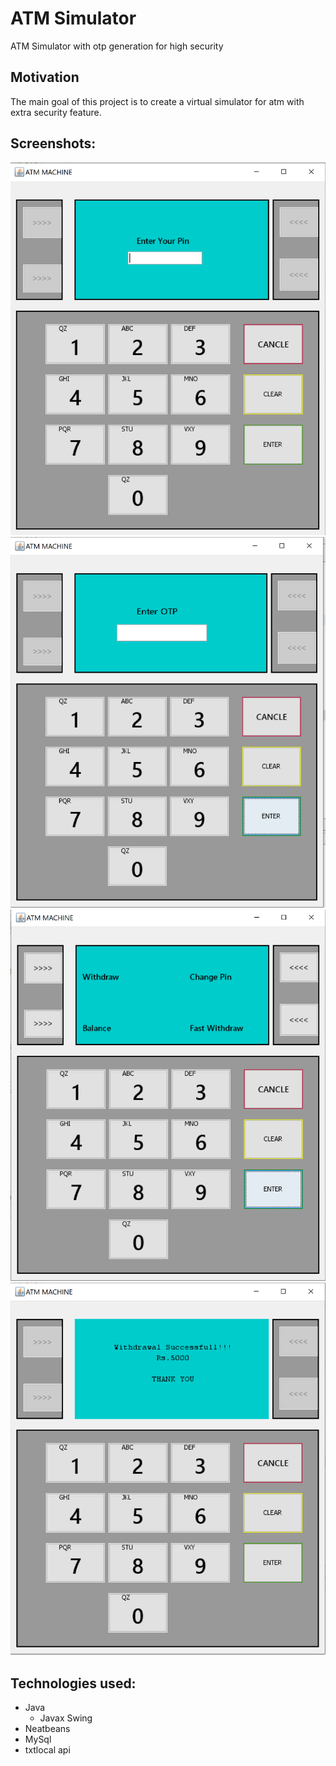 # ATM Simulator
ATM Simulator with otp generation for high security

## Motivation
The main goal of this project is to create a virtual simulator for atm with extra security feature.

## Screenshots:
![1](https://github.com/ZisanAalam/ATM/blob/main/screenshots/image1.PNG?raw=true)
![2](https://github.com/ZisanAalam/ATM/blob/main/screenshots/image2.png?raw=true)
![3](https://github.com/ZisanAalam/ATM/blob/main/screenshots/image3.png?raw=true)
![4](https://github.com/ZisanAalam/ATM/blob/main/screenshots/image4.png?raw=true)


## Technologies used:
* Java 
   * Javax Swing
* Neatbeans
* MySql
* txtlocal api

